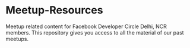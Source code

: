# Meetup-Resources

Meetup related content for Facebook Developer Circle Delhi, NCR members. This repository gives you access to all the material of our past meetups.
